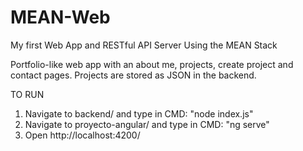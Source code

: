 # MEAN-Web
My first Web App and RESTful API Server Using the MEAN Stack
 
 Portfolio-like web app with an about me, projects, create project and contact pages.
 Projects are stored as JSON in the backend.

TO RUN
1. Navigate to backend/ and type in CMD: "node index.js"
2. Navigate to proyecto-angular/ and type in CMD: "ng serve"
3. Open http://localhost:4200/
